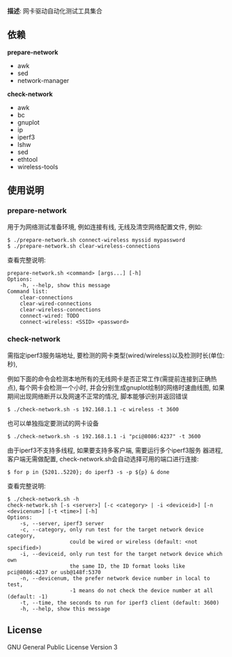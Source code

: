 **描述**: 网卡驱动自动化测试工具集合

## 依赖

**prepare-network**
- awk
- sed
- network-manager

**check-network**
- awk
- bc
- gnuplot
- ip
- iperf3
- lshw
- sed
- ethtool
- wireless-tools

## 使用说明

### prepare-network

用于为网络测试准备环境, 例如连接有线, 无线及清空网络配置文件, 例如:
```
$ ./prepare-network.sh connect-wireless myssid mypassword
$ ./prepare-network.sh clear-wireless-connections
```

查看完整说明:
```
prepare-network.sh <command> [args...] [-h]
Options:
    -h, --help, show this message
Command list:
    clear-connections
    clear-wired-connections
    clear-wireless-connections
    connect-wired: TODO
    connect-wireless: <SSID> <password>
```

### check-network

需指定iperf3服务端地址, 要检测的网卡类型(wired/wireless)以及检测时长(单位:秒),

例如下面的命令会检测本地所有的无线网卡是否正常工作(需提前连接到正确热
点), 每个网卡会检测一个小时, 并会分别生成gnuplot绘制的网络时速曲线图,
如果期间出现网络断开以及网速不正常的情况, 脚本能够识别并返回错误
```
$ ./check-network.sh -s 192.168.1.1 -c wireless -t 3600
```

也可以单独指定要测试的网卡设备
```
$ ./check-network.sh -s 192.168.1.1 -i "pci@8086:4237" -t 3600
```

由于iperf3不支持多线程, 如果要支持多客户端, 需要运行多个iperf3服务
器进程, 客户端无需做配置, check-network.sh会自动选择可用的端口进行连接:
```
$ for p in {5201..5220}; do iperf3 -s -p ${p} & done
```

查看完整说明:
```
$ ./check-network.sh -h
check-network.sh [-s <server>] [-c <category> | -i <deviceid>] [-n <devicenum>] [-t <time>] [-h]
Options:
    -s, --server, iperf3 server
    -c, --category, only run test for the target network device category,
                    could be wired or wireless (default: <not specified>)
    -i, --deviceid, only run test for the target network device which own
                    the same ID, the ID format looks like pci@8086:4237 or usb@148f:5370
    -n, --devicenum, the prefer network device number in local to test,
                    -1 means do not check the device number at all (default: -1)
    -t, --time, the seconds to run for iperf3 client (default: 3600)
    -h, --help, show this message
```

## License

GNU General Public License Version 3
